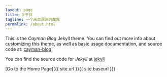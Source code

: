 ```yaml
---
layout: page
title: 关于我
tagline: 一个来自深渊的魔鬼
permalink: /about.html
---
```


This is the _Cayman Blog_ Jekyll theme. You can find out more info about customizing this theme, as well as basic usage documentation, and source code at: [cayman-blog](https://github.com/lorepirri/cayman-blog)

You can find the source code for _Jekyll_ at [jekyll](https://github.com/jekyll/jekyll)


[Go to the Home Page]({{ site.url }}{{ site.baseurl }})

